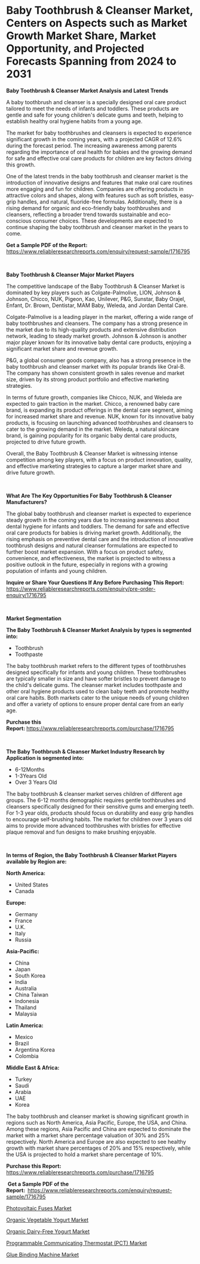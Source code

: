 <p><h1>Baby Toothbrush & Cleanser Market, Centers on Aspects such as Market Growth Market Share, Market Opportunity, and Projected Forecasts Spanning from 2024 to 2031</h1></p><p><strong>Baby Toothbrush & Cleanser Market Analysis and Latest Trends</strong></p>
<p><p>A baby toothbrush and cleanser is a specially designed oral care product tailored to meet the needs of infants and toddlers. These products are gentle and safe for young children's delicate gums and teeth, helping to establish healthy oral hygiene habits from a young age.</p><p>The market for baby toothbrushes and cleansers is expected to experience significant growth in the coming years, with a projected CAGR of 12.6% during the forecast period. The increasing awareness among parents regarding the importance of oral health for babies and the growing demand for safe and effective oral care products for children are key factors driving this growth.</p><p>One of the latest trends in the baby toothbrush and cleanser market is the introduction of innovative designs and features that make oral care routines more engaging and fun for children. Companies are offering products in attractive colors and shapes, along with features such as soft bristles, easy-grip handles, and natural, fluoride-free formulas. Additionally, there is a rising demand for organic and eco-friendly baby toothbrushes and cleansers, reflecting a broader trend towards sustainable and eco-conscious consumer choices. These developments are expected to continue shaping the baby toothbrush and cleanser market in the years to come.</p></p>
<p><strong>Get a Sample PDF of the Report:&nbsp;</strong> <a href="https://www.reliableresearchreports.com/enquiry/request-sample/1716795">https://www.reliableresearchreports.com/enquiry/request-sample/1716795</a></p>
<p>&nbsp;</p>
<p><strong>Baby Toothbrush & Cleanser Major Market Players</strong></p>
<p><p>The competitive landscape of the Baby Toothbrush & Cleanser Market is dominated by key players such as Colgate-Palmolive, LION, Johnson & Johnson, Chicco, NUK, Pigeon, Kao, Unilever, P&G, Sunstar, Baby Orajel, Enfant, Dr. Brown, Dentistar, MAM Baby, Weleda, and Jordan Dental Care.</p><p>Colgate-Palmolive is a leading player in the market, offering a wide range of baby toothbrushes and cleansers. The company has a strong presence in the market due to its high-quality products and extensive distribution network, leading to steady market growth. Johnson & Johnson is another major player known for its innovative baby dental care products, enjoying a significant market share and revenue growth.</p><p>P&G, a global consumer goods company, also has a strong presence in the baby toothbrush and cleanser market with its popular brands like Oral-B. The company has shown consistent growth in sales revenue and market size, driven by its strong product portfolio and effective marketing strategies.</p><p>In terms of future growth, companies like Chicco, NUK, and Weleda are expected to gain traction in the market. Chicco, a renowned baby care brand, is expanding its product offerings in the dental care segment, aiming for increased market share and revenue. NUK, known for its innovative baby products, is focusing on launching advanced toothbrushes and cleansers to cater to the growing demand in the market. Weleda, a natural skincare brand, is gaining popularity for its organic baby dental care products, projected to drive future growth.</p><p>Overall, the Baby Toothbrush & Cleanser Market is witnessing intense competition among key players, with a focus on product innovation, quality, and effective marketing strategies to capture a larger market share and drive future growth.</p></p>
<p>&nbsp;</p>
<p><strong>What Are The Key Opportunities For Baby Toothbrush & Cleanser Manufacturers?</strong></p>
<p><p>The global baby toothbrush and cleanser market is expected to experience steady growth in the coming years due to increasing awareness about dental hygiene for infants and toddlers. The demand for safe and effective oral care products for babies is driving market growth. Additionally, the rising emphasis on preventive dental care and the introduction of innovative toothbrush designs and natural cleanser formulations are expected to further boost market expansion. With a focus on product safety, convenience, and effectiveness, the market is projected to witness a positive outlook in the future, especially in regions with a growing population of infants and young children.</p></p>
<p><strong>Inquire or Share Your Questions If Any Before Purchasing This Report:</strong> <a href="https://www.reliableresearchreports.com/enquiry/pre-order-enquiry/1716795">https://www.reliableresearchreports.com/enquiry/pre-order-enquiry/1716795</a></p>
<p>&nbsp;</p>
<p><strong>Market Segmentation</strong></p>
<p><strong>The Baby Toothbrush & Cleanser Market Analysis by types is segmented into:</strong></p>
<p><ul><li>Toothbrush</li><li>Toothpaste</li></ul></p>
<p><p>The baby toothbrush market refers to the different types of toothbrushes designed specifically for infants and young children. These toothbrushes are typically smaller in size and have softer bristles to prevent damage to the child's delicate gums. The cleanser market includes toothpaste and other oral hygiene products used to clean baby teeth and promote healthy oral care habits. Both markets cater to the unique needs of young children and offer a variety of options to ensure proper dental care from an early age.</p></p>
<p><strong>Purchase this Report:&nbsp;</strong><a href="https://www.reliableresearchreports.com/purchase/1716795">https://www.reliableresearchreports.com/purchase/1716795</a></p>
<p>&nbsp;</p>
<p><strong>The Baby Toothbrush & Cleanser Market Industry Research by Application is segmented into:</strong></p>
<p><ul><li>6-12Months</li><li>1-3Years Old</li><li>Over 3 Years Old</li></ul></p>
<p><p>The baby toothbrush & cleanser market serves children of different age groups. The 6-12 months demographic requires gentle toothbrushes and cleansers specifically designed for their sensitive gums and emerging teeth. For 1-3 year olds, products should focus on durability and easy grip handles to encourage self-brushing habits. The market for children over 3 years old aims to provide more advanced toothbrushes with bristles for effective plaque removal and fun designs to make brushing enjoyable.</p></p>
<p>&nbsp;</p>
<p><strong>In terms of Region, the Baby Toothbrush & Cleanser Market Players available by Region are:</strong></p>
<p>
    <p> <strong> North America: </strong>
        <ul>
            <li>United States</li>
            <li>Canada</li>
        </ul>
        </p> 
    <p> <strong> Europe: </strong>
        <ul>
            <li>Germany</li>
            <li>France</li>
            <li>U.K.</li>
            <li>Italy</li>
            <li>Russia</li>
        </ul>
        </p> 
    <p> <strong> Asia-Pacific: </strong>
        <ul>
            <li>China</li>
            <li>Japan</li>
            <li>South Korea</li>
            <li>India</li>
            <li>Australia</li>
            <li>China Taiwan</li>
            <li>Indonesia</li>
            <li>Thailand</li>
            <li>Malaysia</li>
        </ul>
        </p> 
    <p> <strong> Latin America: </strong>
        <ul>
            <li>Mexico</li>
            <li>Brazil</li>
            <li>Argentina Korea</li>
            <li>Colombia</li>
        </ul>
        </p> 
    <p> <strong> Middle East & Africa: </strong>
        <ul>
            <li>Turkey</li>
            <li>Saudi</li>
            <li>Arabia</li>
            <li>UAE</li>
            <li>Korea</li>
        </ul>
    </p>
    </p>
<p><p>The baby toothbrush and cleanser market is showing significant growth in regions such as North America, Asia Pacific, Europe, the USA, and China. Among these regions, Asia Pacific and China are expected to dominate the market with a market share percentage valuation of 30% and 25% respectively. North America and Europe are also expected to see healthy growth with market share percentages of 20% and 15% respectively, while the USA is projected to hold a market share percentage of 10%.</p></p>
<p><strong>Purchase this Report: </strong><a href="https://www.reliableresearchreports.com/purchase/1716795">https://www.reliableresearchreports.com/purchase/1716795</a></p>
<p>&nbsp;<strong>Get a Sample PDF of the Report:&nbsp;&nbsp;</strong><a href="https://www.reliableresearchreports.com/enquiry/request-sample/1716795">https://www.reliableresearchreports.com/enquiry/request-sample/1716795</a></p>
<p><strong></strong></p>
<p><p><a href="https://issuu.com/reportprime-2/docs/photovoltaic-fuses-market-size-2030.pptx">Photovoltaic Fuses Market</a></p><p><a href="https://github.com/Sinjinluong3e0awx2m195k76/Market-Research-Report-List-1/blob/main/organic-vegetable-yogurt-market.md">Organic Vegetable Yogurt Market</a></p><p><a href="https://github.com/shotows/Market-Research-Report-List-1/blob/main/organic-dairy-free-yogurt-market.md">Organic Dairy-Free Yogurt Market</a></p><p><a href="https://issuu.com/reportprime-2/docs/programmable-communicating-thermostat-pct-market-s">Programmable Communicating Thermostat (PCT) Market</a></p><p><a href="https://github.com/CliffMedina6/Market-Research-Report-List-3/blob/main/glue-binding-machine-market.md">Glue Binding Machine Market</a></p></p>